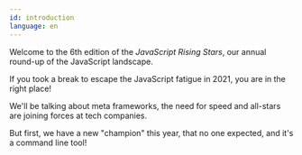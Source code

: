 ```yaml
---
id: introduction
language: en
---
```


Welcome to the 6th edition of the _JavaScript Rising Stars_, our annual round-up of the JavaScript landscape.

If you took a break to escape the JavaScript fatigue in 2021, you are in the right place!

We'll be talking about meta frameworks, the need for speed and all-stars are joining forces at tech companies.

But first, we have a new "champion" this year, that no one expected, and it's a command line tool!
